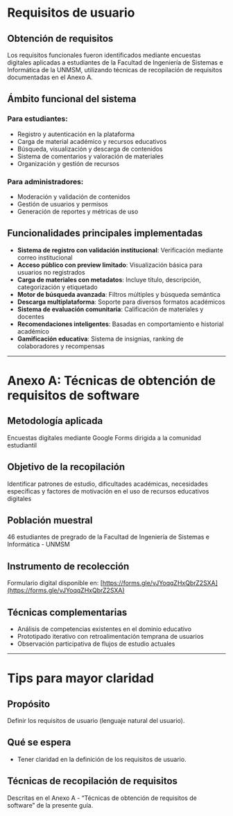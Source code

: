 # Requisitos de usuario

## Obtención de requisitos
Los requisitos funcionales fueron identificados mediante encuestas digitales aplicadas a estudiantes de la Facultad de Ingeniería de Sistemas e Informática de la UNMSM, utilizando técnicas de recopilación de requisitos documentadas en el Anexo A.

## Ámbito funcional del sistema

### Para estudiantes:
- Registro y autenticación en la plataforma
- Carga de material académico y recursos educativos
- Búsqueda, visualización y descarga de contenidos
- Sistema de comentarios y valoración de materiales
- Organización y gestión de recursos

### Para administradores:
- Moderación y validación de contenidos
- Gestión de usuarios y permisos
- Generación de reportes y métricas de uso

## Funcionalidades principales implementadas

- **Sistema de registro con validación institucional**: Verificación mediante correo institucional
- **Acceso público con preview limitado**: Visualización básica para usuarios no registrados
- **Carga de materiales con metadatos**: Incluye título, descripción, categorización y etiquetado
- **Motor de búsqueda avanzada**: Filtros múltiples y búsqueda semántica
- **Descarga multiplataforma**: Soporte para diversos formatos académicos
- **Sistema de evaluación comunitaria**: Calificación de materiales y docentes
- **Recomendaciones inteligentes**: Basadas en comportamiento e historial académico
- **Gamificación educativa**: Sistema de insignias, ranking de colaboradores y recompensas

---

# Anexo A: Técnicas de obtención de requisitos de software

## Metodología aplicada
Encuestas digitales mediante Google Forms dirigida a la comunidad estudiantil

## Objetivo de la recopilación
Identificar patrones de estudio, dificultades académicas, necesidades específicas y factores de motivación en el uso de recursos educativos digitales

## Población muestral
46 estudiantes de pregrado de la Facultad de Ingeniería de Sistemas e Informática - UNMSM

## Instrumento de recolección
Formulario digital disponible en: [https://forms.gle/vJYoqqZHxQbrZ2SXA](https://forms.gle/vJYoqqZHxQbrZ2SXA)

## Técnicas complementarias
- Análisis de competencias existentes en el dominio educativo
- Prototipado iterativo con retroalimentación temprana de usuarios
- Observación participativa de flujos de estudio actuales

--- 

# Tips para mayor claridad

## Propósito
Definir los requisitos de usuario (lenguaje natural del usuario).

## Qué se espera
- Tener claridad en la definición de los requisitos de usuario.

## Técnicas de recopilación de requisitos
Descritas en el Anexo A - “Técnicas de obtención de requisitos de software” de la presente guía.

